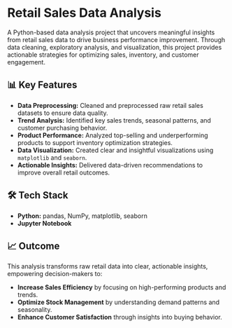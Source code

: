 # Retail Sales Data Analysis

A Python-based data analysis project that uncovers meaningful insights from retail sales data to drive business performance improvement. Through data cleaning, exploratory analysis, and visualization, this project provides actionable strategies for optimizing sales, inventory, and customer engagement.

## 📊 Key Features

- **Data Preprocessing:** Cleaned and preprocessed raw retail sales datasets to ensure data quality.
- **Trend Analysis:** Identified key sales trends, seasonal patterns, and customer purchasing behavior.
- **Product Performance:** Analyzed top-selling and underperforming products to support inventory optimization strategies.
- **Data Visualization:** Created clear and insightful visualizations using `matplotlib` and `seaborn`.
- **Actionable Insights:** Delivered data-driven recommendations to improve overall retail outcomes.

## 🛠️ Tech Stack

- **Python:** pandas, NumPy, matplotlib, seaborn
- **Jupyter Notebook**

## 📈 Outcome

This analysis transforms raw retail data into clear, actionable insights, empowering decision-makers to:

- **Increase Sales Efficiency** by focusing on high-performing products and trends.
- **Optimize Stock Management** by understanding demand patterns and seasonality.
- **Enhance Customer Satisfaction** through insights into buying behavior.
